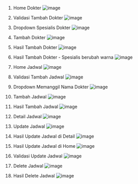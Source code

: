 1. Home Dokter
   ![image](https://github.com/user-attachments/assets/cb12bbfd-0f7c-485c-a105-ef3e768b4fee)

2. Validasi Tambah Dokter
   ![image](https://github.com/user-attachments/assets/42e9354d-a998-4087-914c-da94ecbb97f3)

3. Dropdown Spesialis Dokter
   ![image](https://github.com/user-attachments/assets/d9959776-5f29-4915-aee4-6dec0a275c98)

4. Tambah Dokter
   ![image](https://github.com/user-attachments/assets/1ac8172d-b7a1-4e27-be33-e524645d4fae)

5. Hasil Tambah Dokter
   ![image](https://github.com/user-attachments/assets/d39bcdf1-6d47-494c-955f-b59e399edd75)

6. Hasil Tambah Dokter - Spesialis berubah warna
   ![image](https://github.com/user-attachments/assets/cdaab91b-9238-4886-b7ff-5ee0ccbd1237)

7. Home Jadwal
   ![image](https://github.com/user-attachments/assets/3bc50978-8c7b-43ec-ac1d-b212215a55b1)

8. Validasi Tambah Jadwal
   ![image](https://github.com/user-attachments/assets/d9d481d7-e9a3-4aea-80a9-9d42ab95a45f)

9. Dropdown Memanggil Nama Dokter
    ![image](https://github.com/user-attachments/assets/d4ee0a8d-7b86-4ce6-add2-98d0e41f42f2)

10. Tambah Jadwal
    ![image](https://github.com/user-attachments/assets/f1d9bbfc-07df-4a09-b4f4-fb2297c34375)

11. Hasil Tambah Jadwal
    ![image](https://github.com/user-attachments/assets/3f7a35c8-c4fd-4012-a3ab-6cd0fe798d43)

12. Detail Jadwal
    ![image](https://github.com/user-attachments/assets/bf8f74be-c638-4380-87a6-01da0c46d1a7)

13. Update Jadwal
    ![image](https://github.com/user-attachments/assets/b73404e9-c60e-4b61-8c6a-87403845e0a2)

14. Hasil Update Jadwal di Detail
    ![image](https://github.com/user-attachments/assets/ed92ceaf-9619-4db1-bef8-c35d5a7ca765)

15. Hasil Update Jadwal di Home
    ![image](https://github.com/user-attachments/assets/3eccbab6-bae1-42a6-941b-36de9133a382)

17. Validasi Update Jadwal
    ![image](https://github.com/user-attachments/assets/7522d097-444e-47cd-be20-0641d92c3796)

18. Delete Jadwal
    ![image](https://github.com/user-attachments/assets/04d35323-16e3-41fe-802b-54596d65ae33)

19. Hasil Delete Jadwal
    ![image](https://github.com/user-attachments/assets/2fd656f0-49b4-4f9d-90f3-cfda58ddf443)


















